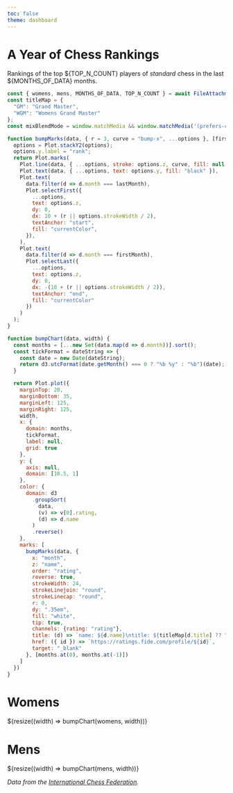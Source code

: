 ```yaml
---
toc: false
theme: dashboard
---
```

# A Year of Chess Rankings

Rankings of the top ${TOP_N_COUNT} players of _standard_ chess in the last ${MONTHS_OF_DATA} months.

```js
const { womens, mens, MONTHS_OF_DATA, TOP_N_COUNT } = await FileAttachment("data/top-ranked-players.json").json();
const titleMap = {
  "GM": "Grand Master",
  "WGM": "Womens Grand Master"
};
const mixBlendMode = window.matchMedia && window.matchMedia('(prefers-color-scheme: dark)').matches ? "lighten" : "darken";
```

```js
function bumpMarks(data, { r = 3, curve = "bump-x", ...options }, [firstMonth, lastMonth]) {
  options = Plot.stackY2(options);
  options.y.label = "rank";
  return Plot.marks(
    Plot.line(data, { ...options, stroke: options.z, curve, fill: null, mixBlendMode}),
    Plot.text(data, { ...options, text: options.y, fill: "black" }),
    Plot.text(
      data.filter(d => d.month === lastMonth),
      Plot.selectFirst({
        ...options,
        text: options.z,
        dy: 0,
        dx: 10 + (r || options.strokeWidth / 2),
        textAnchor: "start",
        fill: "currentColor",
      }),
    ),
    Plot.text(
      data.filter(d => d.month === firstMonth),
      Plot.selectLast({
        ...options,
        text: options.z,
        dy: 0,
        dx: -(10 + (r || options.strokeWidth / 2)),
        textAnchor: "end",
        fill: "currentColor"
      })
    )
  );
}

function bumpChart(data, width) {
  const months = [...new Set(data.map(d => d.month))].sort();
  const tickFormat = dateString => {
    const date = new Date(dateString);
    return d3.utcFormat(date.getMonth() === 0 ? "%b %y" : "%b")(date);
  }

  return Plot.plot({
    marginTop: 20,
    marginBottom: 35,
    marginLeft: 125,
    marginRight: 125,
    width,
    x: {
      domain: months,
      tickFormat,
      label: null,
      grid: true
    },
    y: {
      axis: null,
      domain: [10.5, 1]
    },
    color: {
      domain: d3
        .groupSort(
          data,
          (v) => v[0].rating,
          (d) => d.name
        )
        .reverse()
    },
    marks: [
      bumpMarks(data, {
        x: "month",
        z: "name",
        order: "rating",
        reverse: true,
        strokeWidth: 24,
        strokeLinejoin: "round",
        strokeLinecap: "round",
        r: 0,
        dy: ".35em",
        fill: "white",
        tip: true,
        channels: {rating: "rating"},
        title: (d) => `name: ${d.name}\ntitle: ${titleMap[d.title] ?? ""}\nborn: ${d.born}/nrating: ${d.rating}`,
        href: ({ id }) => `https://ratings.fide.com/profile/${id}`,
        target: "_blank"
      }, [months.at(0), months.at(-1)])
    ]
  })
}
```

<div class="grid">
  <div class="card">
    <h1>Womens</h1>
    ${resize((width) => bumpChart(womens, width))}
  </div>
  <div class="card">
    <h1>Mens</h1>
    ${resize((width) => bumpChart(mens, width))}
  </div>
</div>

_Data from the [International Chess Federation](https://ratings.fide.com/)._
